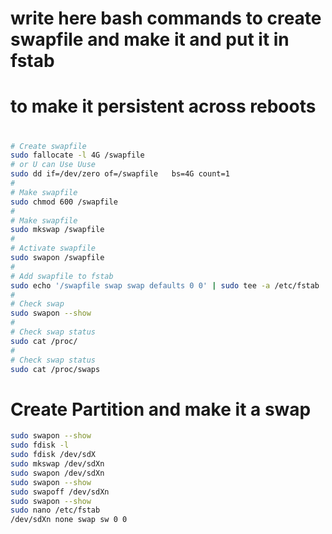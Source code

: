 # write here bash commands to create swapfile  and make it and put it in fstab 
# to make it persistent across reboots
#
```bash
# Create swapfile
sudo fallocate -l 4G /swapfile
# or U can Use Uuse
sudo dd if=/dev/zero of=/swapfile   bs=4G count=1
#
# Make swapfile
sudo chmod 600 /swapfile
#
# Make swapfile
sudo mkswap /swapfile
#
# Activate swapfile
sudo swapon /swapfile
#
# Add swapfile to fstab
sudo echo '/swapfile swap swap defaults 0 0' | sudo tee -a /etc/fstab
#
# Check swap
sudo swapon --show
#
# Check swap status
sudo cat /proc/
#
# Check swap status
sudo cat /proc/swaps
```
# Create Partition and make it a swap
```bash
sudo swapon --show
sudo fdisk -l
sudo fdisk /dev/sdX
sudo mkswap /dev/sdXn
sudo swapon /dev/sdXn
sudo swapon --show
sudo swapoff /dev/sdXn
sudo swapon --show
sudo nano /etc/fstab
/dev/sdXn none swap sw 0 0
```

